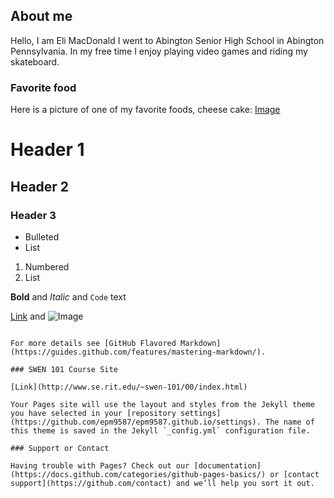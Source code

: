 ## About me

Hello, I am Eli MacDonald I went to Abington Senior High School in Abington Pennsylvania. In my free time I enjoy playing video games and riding my skateboard. 

### Favorite food

Here is a picture of one of my favorite foods, cheese cake: [Image](cake.jpg)
# Header 1
## Header 2
### Header 3

- Bulleted
- List

1. Numbered
2. List

**Bold** and _Italic_ and `Code` text

[Link](url) and ![Image](src)
```

For more details see [GitHub Flavored Markdown](https://guides.github.com/features/mastering-markdown/).

### SWEN 101 Course Site

[Link](http://www.se.rit.edu/~swen-101/00/index.html)

Your Pages site will use the layout and styles from the Jekyll theme you have selected in your [repository settings](https://github.com/epm9587/epm9587.github.io/settings). The name of this theme is saved in the Jekyll `_config.yml` configuration file.

### Support or Contact

Having trouble with Pages? Check out our [documentation](https://docs.github.com/categories/github-pages-basics/) or [contact support](https://github.com/contact) and we’ll help you sort it out.
